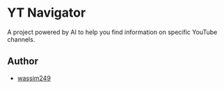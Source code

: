 # YT Navigator

A project powered by AI to help you find information on specific YouTube channels.

## Author

- [wassim249](https://github.com/wassim249)
